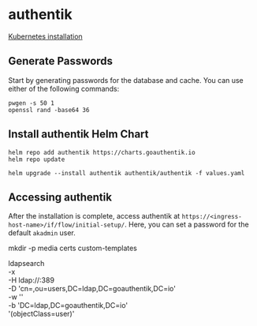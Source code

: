 # authentik

[Kubernetes installation](https://docs.goauthentik.io/docs/installation/kubernetes)

## Generate Passwords

Start by generating passwords for the database and cache. You can use either of the following commands:

```shell
pwgen -s 50 1
openssl rand -base64 36
```

## Install authentik Helm Chart

```shell
helm repo add authentik https://charts.goauthentik.io
helm repo update

helm upgrade --install authentik authentik/authentik -f values.yaml
```

## Accessing authentik

After the installation is complete, access authentik at `https://<ingress-host-name>/if/flow/initial-setup/`. Here, you can set a password for the default `akadmin` user.


mkdir -p media certs custom-templates

ldapsearch \
  -x \
  -H ldap://<ip>:389 \
  -D 'cn=<username>,ou=users,DC=ldap,DC=goauthentik,DC=io' \
  -w '<password>' \
  -b 'DC=ldap,DC=goauthentik,DC=io' \
  '(objectClass=user)'
